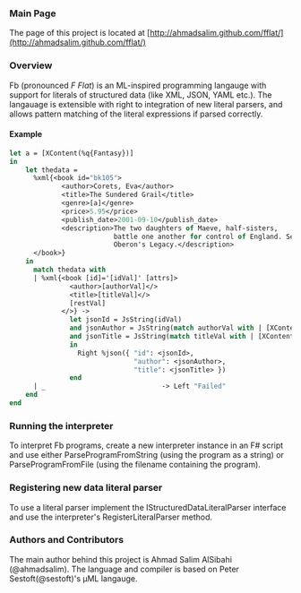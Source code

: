 ### Main Page
The page of this project is located at [http://ahmadsalim.github.com/fflat/](http://ahmadsalim.github.com/fflat/)

### Overview
Fb (pronounced *F Flat*) is an ML-inspired programming langauge with support for literals of structured data (like XML, JSON, YAML etc.). The langauage is extensible with right to integration of new literal parsers, and allows pattern matching of the literal expressions if parsed correctly.

#### Example

```ocaml
let a = [XContent(%q{Fantasy})]
in
    let thedata =
      %xml{<book id="bk105">
             <author>Corets, Eva</author>
             <title>The Sundered Grail</title>
             <genre>[a]</genre>
             <price>5.95</price>
             <publish_date>2001-09-10</publish_date>
             <description>The two daughters of Maeve, half-sisters,
                          battle one another for control of England. Sequel to
                          Oberon's Legacy.</description>
      </book>}
    in
      match thedata with
      | %xml{<book [id]='[idVal]' [attrs]>
               <author>[authorVal]</>
               <title>[titleVal]</>
               [restVal]
             </>} ->
               let jsonId = JsString(idVal)
               and jsonAuthor = JsString(match authorVal with | [XContent(author)] -> author)
               and jsonTitle = JsString(match titleVal with | [XContent(title)] -> title)
               in
                 Right %json({ "id": <jsonId>,
                               "author": <jsonAuthor>,
                               "title": <jsonTitle> })
               end
      | _                             -> Left "Failed"
    end
end
```

### Running the interpreter
To interpret Fb programs, create a new interpreter instance in an F# script and use either ParseProgramFromString (using the program as a string) or ParseProgramFromFile (using the filename containing the program).

### Registering new data literal parser
To use a literal parser implement the IStructuredDataLiteralParser interface and use the interpreter's RegisterLiteralParser method.

### Authors and Contributors
The main author behind this project is Ahmad Salim AlSibahi (@ahmadsalim).
The language and compiler is based on Peter Sestoft(@sestoft)'s µML langauge.